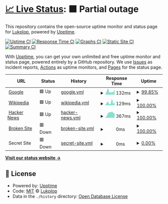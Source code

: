 # [📈 Live Status](https://Lukplop.github.io/test-upptime): <!--live status--> **🟧 Partial outage**

This repository contains the open-source uptime monitor and status page for [Lukplop](https://Lukplop.github.io/test-upptime), powered by [Upptime](https://github.com/upptime/upptime).

[![Uptime CI](https://github.com/koj-co/upptime/workflows/Uptime%20CI/badge.svg)](https://github.com/koj-co/upptime/actions?query=workflow%3A%22Uptime+CI%22)
[![Response Time CI](https://github.com/koj-co/upptime/workflows/Response%20Time%20CI/badge.svg)](https://github.com/koj-co/upptime/actions?query=workflow%3A%22Response+Time+CI%22)
[![Graphs CI](https://github.com/koj-co/upptime/workflows/Graphs%20CI/badge.svg)](https://github.com/koj-co/upptime/actions?query=workflow%3A%22Graphs+CI%22)
[![Static Site CI](https://github.com/koj-co/upptime/workflows/Static%20Site%20CI/badge.svg)](https://github.com/koj-co/upptime/actions?query=workflow%3A%22Static+Site+CI%22)
[![Summary CI](https://github.com/koj-co/upptime/workflows/Summary%20CI/badge.svg)](https://github.com/koj-co/upptime/actions?query=workflow%3A%22Summary+CI%22)

With [Upptime](https://upptime.js.org), you can get your own unlimited and free uptime monitor and status page, powered entirely by a GitHub repository. We use [Issues](https://github.com/Lukplop/test-upptime/issues) as incident reports, [Actions](https://github.com/Lukplop/test-upptime/actions) as uptime monitors, and [Pages](https://Lukplop.github.io/test-upptime) for the status page.

<!--start: status pages-->
<!-- This summary is generated by Upptime (https://github.com/upptime/upptime) -->
<!-- Do not edit this manually, your changes will be overwritten -->
<!-- prettier-ignore -->
| URL | Status | History | Response Time | Uptime |
| --- | ------ | ------- | ------------- | ------ |
| <img alt="" src="https://icons.duckduckgo.com/ip3/www.google.com.ico" height="13"> [Google](https://www.google.com) | 🟩 Up | [google.yml](https://github.com/Lukplop/test-upptime/commits/HEAD/history/google.yml) | <details><summary><img alt="Response time graph" src="./graphs/google/response-time-week.png" height="20"> 132ms</summary><br><a href="https://Lukplop.github.io/test-upptime/history/google"><img alt="Response time 110" src="https://img.shields.io/endpoint?url=https%3A%2F%2Fraw.githubusercontent.com%2FLukplop%2Ftest-upptime%2FHEAD%2Fapi%2Fgoogle%2Fresponse-time.json"></a><br><a href="https://Lukplop.github.io/test-upptime/history/google"><img alt="24-hour response time 206" src="https://img.shields.io/endpoint?url=https%3A%2F%2Fraw.githubusercontent.com%2FLukplop%2Ftest-upptime%2FHEAD%2Fapi%2Fgoogle%2Fresponse-time-day.json"></a><br><a href="https://Lukplop.github.io/test-upptime/history/google"><img alt="7-day response time 132" src="https://img.shields.io/endpoint?url=https%3A%2F%2Fraw.githubusercontent.com%2FLukplop%2Ftest-upptime%2FHEAD%2Fapi%2Fgoogle%2Fresponse-time-week.json"></a><br><a href="https://Lukplop.github.io/test-upptime/history/google"><img alt="30-day response time 99" src="https://img.shields.io/endpoint?url=https%3A%2F%2Fraw.githubusercontent.com%2FLukplop%2Ftest-upptime%2FHEAD%2Fapi%2Fgoogle%2Fresponse-time-month.json"></a><br><a href="https://Lukplop.github.io/test-upptime/history/google"><img alt="1-year response time 106" src="https://img.shields.io/endpoint?url=https%3A%2F%2Fraw.githubusercontent.com%2FLukplop%2Ftest-upptime%2FHEAD%2Fapi%2Fgoogle%2Fresponse-time-year.json"></a></details> | <details><summary><a href="https://Lukplop.github.io/test-upptime/history/google">99.85%</a></summary><a href="https://Lukplop.github.io/test-upptime/history/google"><img alt="All-time uptime 100.00%" src="https://img.shields.io/endpoint?url=https%3A%2F%2Fraw.githubusercontent.com%2FLukplop%2Ftest-upptime%2FHEAD%2Fapi%2Fgoogle%2Fuptime.json"></a><br><a href="https://Lukplop.github.io/test-upptime/history/google"><img alt="24-hour uptime 98.95%" src="https://img.shields.io/endpoint?url=https%3A%2F%2Fraw.githubusercontent.com%2FLukplop%2Ftest-upptime%2FHEAD%2Fapi%2Fgoogle%2Fuptime-day.json"></a><br><a href="https://Lukplop.github.io/test-upptime/history/google"><img alt="7-day uptime 99.85%" src="https://img.shields.io/endpoint?url=https%3A%2F%2Fraw.githubusercontent.com%2FLukplop%2Ftest-upptime%2FHEAD%2Fapi%2Fgoogle%2Fuptime-week.json"></a><br><a href="https://Lukplop.github.io/test-upptime/history/google"><img alt="30-day uptime 99.97%" src="https://img.shields.io/endpoint?url=https%3A%2F%2Fraw.githubusercontent.com%2FLukplop%2Ftest-upptime%2FHEAD%2Fapi%2Fgoogle%2Fuptime-month.json"></a><br><a href="https://Lukplop.github.io/test-upptime/history/google"><img alt="1-year uptime 100.00%" src="https://img.shields.io/endpoint?url=https%3A%2F%2Fraw.githubusercontent.com%2FLukplop%2Ftest-upptime%2FHEAD%2Fapi%2Fgoogle%2Fuptime-year.json"></a></details>
| <img alt="" src="https://icons.duckduckgo.com/ip3/en.wikipedia.org.ico" height="13"> [Wikipedia](https://en.wikipedia.org) | 🟩 Up | [wikipedia.yml](https://github.com/Lukplop/test-upptime/commits/HEAD/history/wikipedia.yml) | <details><summary><img alt="Response time graph" src="./graphs/wikipedia/response-time-week.png" height="20"> 129ms</summary><br><a href="https://Lukplop.github.io/test-upptime/history/wikipedia"><img alt="Response time 218" src="https://img.shields.io/endpoint?url=https%3A%2F%2Fraw.githubusercontent.com%2FLukplop%2Ftest-upptime%2FHEAD%2Fapi%2Fwikipedia%2Fresponse-time.json"></a><br><a href="https://Lukplop.github.io/test-upptime/history/wikipedia"><img alt="24-hour response time 156" src="https://img.shields.io/endpoint?url=https%3A%2F%2Fraw.githubusercontent.com%2FLukplop%2Ftest-upptime%2FHEAD%2Fapi%2Fwikipedia%2Fresponse-time-day.json"></a><br><a href="https://Lukplop.github.io/test-upptime/history/wikipedia"><img alt="7-day response time 129" src="https://img.shields.io/endpoint?url=https%3A%2F%2Fraw.githubusercontent.com%2FLukplop%2Ftest-upptime%2FHEAD%2Fapi%2Fwikipedia%2Fresponse-time-week.json"></a><br><a href="https://Lukplop.github.io/test-upptime/history/wikipedia"><img alt="30-day response time 187" src="https://img.shields.io/endpoint?url=https%3A%2F%2Fraw.githubusercontent.com%2FLukplop%2Ftest-upptime%2FHEAD%2Fapi%2Fwikipedia%2Fresponse-time-month.json"></a><br><a href="https://Lukplop.github.io/test-upptime/history/wikipedia"><img alt="1-year response time 213" src="https://img.shields.io/endpoint?url=https%3A%2F%2Fraw.githubusercontent.com%2FLukplop%2Ftest-upptime%2FHEAD%2Fapi%2Fwikipedia%2Fresponse-time-year.json"></a></details> | <details><summary><a href="https://Lukplop.github.io/test-upptime/history/wikipedia">100.00%</a></summary><a href="https://Lukplop.github.io/test-upptime/history/wikipedia"><img alt="All-time uptime 100.00%" src="https://img.shields.io/endpoint?url=https%3A%2F%2Fraw.githubusercontent.com%2FLukplop%2Ftest-upptime%2FHEAD%2Fapi%2Fwikipedia%2Fuptime.json"></a><br><a href="https://Lukplop.github.io/test-upptime/history/wikipedia"><img alt="24-hour uptime 100.00%" src="https://img.shields.io/endpoint?url=https%3A%2F%2Fraw.githubusercontent.com%2FLukplop%2Ftest-upptime%2FHEAD%2Fapi%2Fwikipedia%2Fuptime-day.json"></a><br><a href="https://Lukplop.github.io/test-upptime/history/wikipedia"><img alt="7-day uptime 100.00%" src="https://img.shields.io/endpoint?url=https%3A%2F%2Fraw.githubusercontent.com%2FLukplop%2Ftest-upptime%2FHEAD%2Fapi%2Fwikipedia%2Fuptime-week.json"></a><br><a href="https://Lukplop.github.io/test-upptime/history/wikipedia"><img alt="30-day uptime 100.00%" src="https://img.shields.io/endpoint?url=https%3A%2F%2Fraw.githubusercontent.com%2FLukplop%2Ftest-upptime%2FHEAD%2Fapi%2Fwikipedia%2Fuptime-month.json"></a><br><a href="https://Lukplop.github.io/test-upptime/history/wikipedia"><img alt="1-year uptime 100.00%" src="https://img.shields.io/endpoint?url=https%3A%2F%2Fraw.githubusercontent.com%2FLukplop%2Ftest-upptime%2FHEAD%2Fapi%2Fwikipedia%2Fuptime-year.json"></a></details>
| <img alt="" src="https://icons.duckduckgo.com/ip3/news.ycombinator.com.ico" height="13"> [Hacker News](https://news.ycombinator.com) | 🟩 Up | [hacker-news.yml](https://github.com/Lukplop/test-upptime/commits/HEAD/history/hacker-news.yml) | <details><summary><img alt="Response time graph" src="./graphs/hacker-news/response-time-week.png" height="20"> 367ms</summary><br><a href="https://Lukplop.github.io/test-upptime/history/hacker-news"><img alt="Response time 321" src="https://img.shields.io/endpoint?url=https%3A%2F%2Fraw.githubusercontent.com%2FLukplop%2Ftest-upptime%2FHEAD%2Fapi%2Fhacker-news%2Fresponse-time.json"></a><br><a href="https://Lukplop.github.io/test-upptime/history/hacker-news"><img alt="24-hour response time 347" src="https://img.shields.io/endpoint?url=https%3A%2F%2Fraw.githubusercontent.com%2FLukplop%2Ftest-upptime%2FHEAD%2Fapi%2Fhacker-news%2Fresponse-time-day.json"></a><br><a href="https://Lukplop.github.io/test-upptime/history/hacker-news"><img alt="7-day response time 367" src="https://img.shields.io/endpoint?url=https%3A%2F%2Fraw.githubusercontent.com%2FLukplop%2Ftest-upptime%2FHEAD%2Fapi%2Fhacker-news%2Fresponse-time-week.json"></a><br><a href="https://Lukplop.github.io/test-upptime/history/hacker-news"><img alt="30-day response time 349" src="https://img.shields.io/endpoint?url=https%3A%2F%2Fraw.githubusercontent.com%2FLukplop%2Ftest-upptime%2FHEAD%2Fapi%2Fhacker-news%2Fresponse-time-month.json"></a><br><a href="https://Lukplop.github.io/test-upptime/history/hacker-news"><img alt="1-year response time 323" src="https://img.shields.io/endpoint?url=https%3A%2F%2Fraw.githubusercontent.com%2FLukplop%2Ftest-upptime%2FHEAD%2Fapi%2Fhacker-news%2Fresponse-time-year.json"></a></details> | <details><summary><a href="https://Lukplop.github.io/test-upptime/history/hacker-news">100.00%</a></summary><a href="https://Lukplop.github.io/test-upptime/history/hacker-news"><img alt="All-time uptime 99.95%" src="https://img.shields.io/endpoint?url=https%3A%2F%2Fraw.githubusercontent.com%2FLukplop%2Ftest-upptime%2FHEAD%2Fapi%2Fhacker-news%2Fuptime.json"></a><br><a href="https://Lukplop.github.io/test-upptime/history/hacker-news"><img alt="24-hour uptime 100.00%" src="https://img.shields.io/endpoint?url=https%3A%2F%2Fraw.githubusercontent.com%2FLukplop%2Ftest-upptime%2FHEAD%2Fapi%2Fhacker-news%2Fuptime-day.json"></a><br><a href="https://Lukplop.github.io/test-upptime/history/hacker-news"><img alt="7-day uptime 100.00%" src="https://img.shields.io/endpoint?url=https%3A%2F%2Fraw.githubusercontent.com%2FLukplop%2Ftest-upptime%2FHEAD%2Fapi%2Fhacker-news%2Fuptime-week.json"></a><br><a href="https://Lukplop.github.io/test-upptime/history/hacker-news"><img alt="30-day uptime 100.00%" src="https://img.shields.io/endpoint?url=https%3A%2F%2Fraw.githubusercontent.com%2FLukplop%2Ftest-upptime%2FHEAD%2Fapi%2Fhacker-news%2Fuptime-month.json"></a><br><a href="https://Lukplop.github.io/test-upptime/history/hacker-news"><img alt="1-year uptime 100.00%" src="https://img.shields.io/endpoint?url=https%3A%2F%2Fraw.githubusercontent.com%2FLukplop%2Ftest-upptime%2FHEAD%2Fapi%2Fhacker-news%2Fuptime-year.json"></a></details>
| <img alt="" src="https://icons.duckduckgo.com/ip3/thissitedoesnotexist.com.ico" height="13"> [Broken Site](https://thissitedoesnotexist.com) | 🟥 Down | [broken-site.yml](https://github.com/Lukplop/test-upptime/commits/HEAD/history/broken-site.yml) | <details><summary><img alt="Response time graph" src="./graphs/broken-site/response-time-week.png" height="20"> 0ms</summary><br><a href="https://Lukplop.github.io/test-upptime/history/broken-site"><img alt="Response time 0" src="https://img.shields.io/endpoint?url=https%3A%2F%2Fraw.githubusercontent.com%2FLukplop%2Ftest-upptime%2FHEAD%2Fapi%2Fbroken-site%2Fresponse-time.json"></a><br><a href="https://Lukplop.github.io/test-upptime/history/broken-site"><img alt="24-hour response time 0" src="https://img.shields.io/endpoint?url=https%3A%2F%2Fraw.githubusercontent.com%2FLukplop%2Ftest-upptime%2FHEAD%2Fapi%2Fbroken-site%2Fresponse-time-day.json"></a><br><a href="https://Lukplop.github.io/test-upptime/history/broken-site"><img alt="7-day response time 0" src="https://img.shields.io/endpoint?url=https%3A%2F%2Fraw.githubusercontent.com%2FLukplop%2Ftest-upptime%2FHEAD%2Fapi%2Fbroken-site%2Fresponse-time-week.json"></a><br><a href="https://Lukplop.github.io/test-upptime/history/broken-site"><img alt="30-day response time 0" src="https://img.shields.io/endpoint?url=https%3A%2F%2Fraw.githubusercontent.com%2FLukplop%2Ftest-upptime%2FHEAD%2Fapi%2Fbroken-site%2Fresponse-time-month.json"></a><br><a href="https://Lukplop.github.io/test-upptime/history/broken-site"><img alt="1-year response time 0" src="https://img.shields.io/endpoint?url=https%3A%2F%2Fraw.githubusercontent.com%2FLukplop%2Ftest-upptime%2FHEAD%2Fapi%2Fbroken-site%2Fresponse-time-year.json"></a></details> | <details><summary><a href="https://Lukplop.github.io/test-upptime/history/broken-site">100.00%</a></summary><a href="https://Lukplop.github.io/test-upptime/history/broken-site"><img alt="All-time uptime 100.00%" src="https://img.shields.io/endpoint?url=https%3A%2F%2Fraw.githubusercontent.com%2FLukplop%2Ftest-upptime%2FHEAD%2Fapi%2Fbroken-site%2Fuptime.json"></a><br><a href="https://Lukplop.github.io/test-upptime/history/broken-site"><img alt="24-hour uptime 100.00%" src="https://img.shields.io/endpoint?url=https%3A%2F%2Fraw.githubusercontent.com%2FLukplop%2Ftest-upptime%2FHEAD%2Fapi%2Fbroken-site%2Fuptime-day.json"></a><br><a href="https://Lukplop.github.io/test-upptime/history/broken-site"><img alt="7-day uptime 100.00%" src="https://img.shields.io/endpoint?url=https%3A%2F%2Fraw.githubusercontent.com%2FLukplop%2Ftest-upptime%2FHEAD%2Fapi%2Fbroken-site%2Fuptime-week.json"></a><br><a href="https://Lukplop.github.io/test-upptime/history/broken-site"><img alt="30-day uptime 100.00%" src="https://img.shields.io/endpoint?url=https%3A%2F%2Fraw.githubusercontent.com%2FLukplop%2Ftest-upptime%2FHEAD%2Fapi%2Fbroken-site%2Fuptime-month.json"></a><br><a href="https://Lukplop.github.io/test-upptime/history/broken-site"><img alt="1-year uptime 100.00%" src="https://img.shields.io/endpoint?url=https%3A%2F%2Fraw.githubusercontent.com%2FLukplop%2Ftest-upptime%2FHEAD%2Fapi%2Fbroken-site%2Fuptime-year.json"></a></details>
| <img alt="" src="https://icons.duckduckgo.com/ip3/null.ico" height="13"> Secret Site | 🟥 Down | [secret-site.yml](https://github.com/Lukplop/test-upptime/commits/HEAD/history/secret-site.yml) | <details><summary><img alt="Response time graph" src="./graphs/secret-site/response-time-week.png" height="20"> 0ms</summary><br><a href="https://Lukplop.github.io/test-upptime/history/secret-site"><img alt="Response time 0" src="https://img.shields.io/endpoint?url=https%3A%2F%2Fraw.githubusercontent.com%2FLukplop%2Ftest-upptime%2FHEAD%2Fapi%2Fsecret-site%2Fresponse-time.json"></a><br><a href="https://Lukplop.github.io/test-upptime/history/secret-site"><img alt="24-hour response time 0" src="https://img.shields.io/endpoint?url=https%3A%2F%2Fraw.githubusercontent.com%2FLukplop%2Ftest-upptime%2FHEAD%2Fapi%2Fsecret-site%2Fresponse-time-day.json"></a><br><a href="https://Lukplop.github.io/test-upptime/history/secret-site"><img alt="7-day response time 0" src="https://img.shields.io/endpoint?url=https%3A%2F%2Fraw.githubusercontent.com%2FLukplop%2Ftest-upptime%2FHEAD%2Fapi%2Fsecret-site%2Fresponse-time-week.json"></a><br><a href="https://Lukplop.github.io/test-upptime/history/secret-site"><img alt="30-day response time 0" src="https://img.shields.io/endpoint?url=https%3A%2F%2Fraw.githubusercontent.com%2FLukplop%2Ftest-upptime%2FHEAD%2Fapi%2Fsecret-site%2Fresponse-time-month.json"></a><br><a href="https://Lukplop.github.io/test-upptime/history/secret-site"><img alt="1-year response time 0" src="https://img.shields.io/endpoint?url=https%3A%2F%2Fraw.githubusercontent.com%2FLukplop%2Ftest-upptime%2FHEAD%2Fapi%2Fsecret-site%2Fresponse-time-year.json"></a></details> | <details><summary><a href="https://Lukplop.github.io/test-upptime/history/secret-site">0.00%</a></summary><a href="https://Lukplop.github.io/test-upptime/history/secret-site"><img alt="All-time uptime 6.15%" src="https://img.shields.io/endpoint?url=https%3A%2F%2Fraw.githubusercontent.com%2FLukplop%2Ftest-upptime%2FHEAD%2Fapi%2Fsecret-site%2Fuptime.json"></a><br><a href="https://Lukplop.github.io/test-upptime/history/secret-site"><img alt="24-hour uptime 0.00%" src="https://img.shields.io/endpoint?url=https%3A%2F%2Fraw.githubusercontent.com%2FLukplop%2Ftest-upptime%2FHEAD%2Fapi%2Fsecret-site%2Fuptime-day.json"></a><br><a href="https://Lukplop.github.io/test-upptime/history/secret-site"><img alt="7-day uptime 0.00%" src="https://img.shields.io/endpoint?url=https%3A%2F%2Fraw.githubusercontent.com%2FLukplop%2Ftest-upptime%2FHEAD%2Fapi%2Fsecret-site%2Fuptime-week.json"></a><br><a href="https://Lukplop.github.io/test-upptime/history/secret-site"><img alt="30-day uptime 0.00%" src="https://img.shields.io/endpoint?url=https%3A%2F%2Fraw.githubusercontent.com%2FLukplop%2Ftest-upptime%2FHEAD%2Fapi%2Fsecret-site%2Fuptime-month.json"></a><br><a href="https://Lukplop.github.io/test-upptime/history/secret-site"><img alt="1-year uptime 0.00%" src="https://img.shields.io/endpoint?url=https%3A%2F%2Fraw.githubusercontent.com%2FLukplop%2Ftest-upptime%2FHEAD%2Fapi%2Fsecret-site%2Fuptime-year.json"></a></details>

<!--end: status pages-->

[**Visit our status website →**](https://Lukplop.github.io/test-upptime)

## 📄 License

- Powered by: [Upptime](https://github.com/upptime/upptime)
- Code: [MIT](./LICENSE) © [Lukplop](https://Lukplop.github.io/test-upptime)
- Data in the `./history` directory: [Open Database License](https://opendatacommons.org/licenses/odbl/1-0/)
